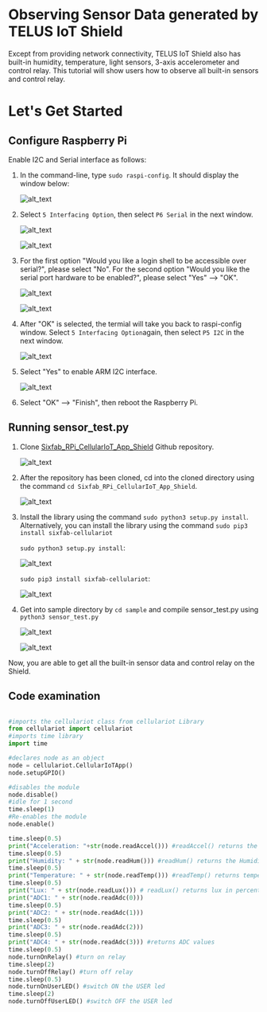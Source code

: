 # Observing Sensor Data generated by TELUS IoT Shield

Except from providing network connectivity, TELUS IoT Shield also has built-in humidity, temperature, light sensors, 3-axis accelerometer and control relay. This tutorial will show users how to observe all built-in sensors and control relay.

# Let's Get Started

## Configure Raspberry Pi 

Enable I2C and Serial interface as follows:

1. In the command-line, type `sudo raspi-config`. It should display the window below:

    ![alt_text](/images/raspi-config1.PNG)

2. Select `5 Interfacing Option`, then select `P6 Serial` in the next window.

    ![alt_text](/images/raspi-config2.PNG)

    ![alt_text](/images/raspi-config3.PNG)

3. For the first option "Would you like a login shell to be accessible over serial?", please select "No". For the second option "Would you like the serial port hardware to be enabled?", please select "Yes" --> "OK".

    ![alt_text](/images/raspi-config4.PNG)
    
    ![alt_text](/images/rapsi-config5.PNG)

4. After "OK" is selected, the termial will take you back to raspi-config window. Select `5 Interfacing Option`again, then select `P5 I2C` in the next window.

    ![alt_text](/images/raspi-config6.PNG)

5. Select "Yes" to enable ARM I2C interface.

    ![alt_text](/images/raspi-config7.PNG)

6. Select "OK" --> "Finish", then reboot the Raspberry Pi.

## Running sensor_test.py

1. Clone [Sixfab_RPi_CellularIoT_App_Shield](https://github.com/sixfab/Sixfab_RPi_CellularIoT_App_Shield) Github repository.

    ![alt_text](/images/clone.PNG)

2. After the repository has been cloned, cd into the cloned directory using the command `cd Sixfab_RPi_CellularIoT_App_Shield`.

    ![alt_text](/images/cd.PNG)

3. Install the library using the command `sudo python3 setup.py install`. Alternatively, you can install the library using the command `sudo pip3 install sixfab-cellulariot`

    `sudo python3 setup.py install`:

    ![alt_text](/images/install.PNG)

    `sudo pip3 install sixfab-cellulariot`:

    ![alt_text](/images/install2.PNG)

4. Get into sample directory by `cd sample` and compile sensor_test.py using `python3 sensor_test.py`

    ![alt_text](/images/cd2.PNG)

    ![alt_text](/images/compile.PNG)

Now, you are able to get all the built-in sensor data and control relay on the Shield.

## Code examination

```python

#imports the cellulariot class from cellulariot Library
from cellulariot import cellulariot
#imports time library
import time

#declares node as an object
node = cellulariot.CellularIoTApp() 
node.setupGPIO()

#disables the module
node.disable()
#idle for 1 second
time.sleep(1)
#Re-enables the module
node.enable()

time.sleep(0.5)
print("Acceleration: "+str(node.readAccel())) #readAccel() returns the accelerometer value
time.sleep(0.5)
print("Humidity: " + str(node.readHum())) #readHum() returns the Humidity
time.sleep(0.5)
print("Temperature: " + str(node.readTemp())) #readTemp() returns temperature
time.sleep(0.5)
print("Lux: " + str(node.readLux())) # readLux() returns lux in percentage
print("ADC1: " + str(node.readAdc(0)))
time.sleep(0.5)
print("ADC2: " + str(node.readAdc(1)))
time.sleep(0.5)
print("ADC3: " + str(node.readAdc(2)))
time.sleep(0.5)
print("ADC4: " + str(node.readAdc(3))) #returns ADC values
time.sleep(0.5)
node.turnOnRelay() #turn on relay
time.sleep(2)
node.turnOffRelay() #turn off relay
time.sleep(0.5)
node.turnOnUserLED() #switch ON the USER led
time.sleep(2)
node.turnOffUserLED() #switch OFF the USER led
```
